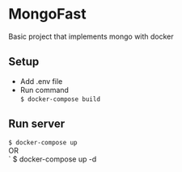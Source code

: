 # MongoFast
Basic project that implements mongo with docker

## Setup

- Add .env file
- Run command <br />
`
$ docker-compose build
`


## Run server
`
$ docker-compose up
`
<br />OR <br />
`
$ docker-compose up -d
